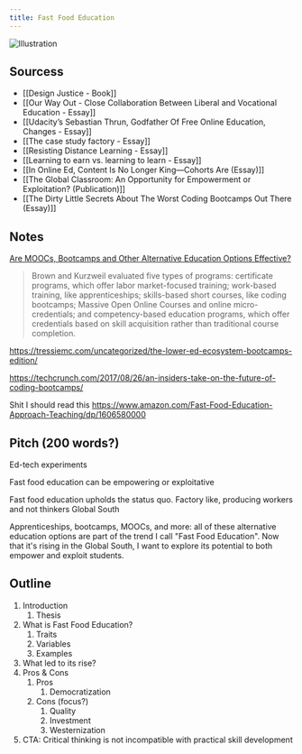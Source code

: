 ```yaml
---
title: Fast Food Education
---
```

![Illustration](https://previews.123rf.com/images/rahultiwari3190/rahultiwari31901905/rahultiwari3190190500113/122797662-education-fast-food-concept-represented-by-burger-with-books-hand-draw-design-illustration-.jpg)
## Sourcess
- [[Design Justice - Book]]
- [[Our Way Out - Close Collaboration Between Liberal and Vocational Education - Essay]]
- [[Udacity’s Sebastian Thrun, Godfather Of Free Online Education, Changes - Essay]]
- [[The case study factory - Essay]]
- [[Resisting Distance Learning - Essay]]
- [[Learning to earn vs. learning to learn - Essay]]
- [[In Online Ed, Content Is No Longer King—Cohorts Are (Essay)]]
- [[The Global Classroom: An Opportunity for Empowerment or Exploitation? (Publication)]]
- [[The Dirty Little Secrets About The Worst Coding Bootcamps Out There (Essay)]]

## Notes
[Are MOOCs, Bootcamps and Other Alternative Education Options Effective?](https://www.usnews.com/news/education-news/articles/2017-07-21/are-moocs-bootcamps-and-other-alternative-education-options-effective)
> Brown and Kurzweil evaluated five types of programs: certificate programs, which offer labor market-focused training; work-based training, like apprenticeships; skills-based short courses, like coding bootcamps; Massive Open Online Courses and online micro-credentials; and competency-based education programs, which offer credentials based on skill acquisition rather than traditional course completion.

https://tressiemc.com/uncategorized/the-lower-ed-ecosystem-bootcamps-edition/

https://techcrunch.com/2017/08/26/an-insiders-take-on-the-future-of-coding-bootcamps/

Shit I should read this https://www.amazon.com/Fast-Food-Education-Approach-Teaching/dp/1606580000


## Pitch (200 words?)

Ed-tech experiments

Fast food education can be empowering or exploitative

Fast food education upholds the status quo.
Factory like, producing workers and not thinkers
Global South

Apprenticeships, bootcamps, MOOCs, and more: all of these alternative education options are  part of the trend I call "Fast Food Education". Now that it's rising in the Global South, I want to explore its potential to both empower and exploit students.

## Outline
1. Introduction
	1. Thesis
2. What is Fast Food Education?
	1. Traits
	2. Variables
	3. Examples
3. What led to its rise?
4. Pros & Cons
	1. Pros
		1. Democratization
	2. Cons (focus?)
		1. Quality
		2. Investment
		3. Westernization
5. CTA: Critical thinking is not incompatible with practical skill development

